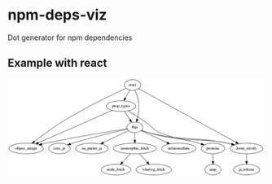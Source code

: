 # npm-deps-viz
Dot generator for npm dependencies

## Example with react
![Image of Example](https://github.com/lbaillehaiche/npm-deps-viz/blob/master/assest/react.png)

